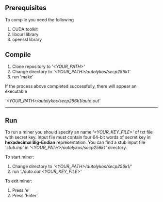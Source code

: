 ## Prerequisites

To compile you need the following

1. CUDA toolkit
2. libcurl library
3. openssl library

## Compile

1. Clone repository to *'<YOUR_PATH>'*
2. Change directory to *'<YOUR_PATH>/autolykos/secp256k1'*
3. run 'make'

If the process above completed successfully,
there will appear an executable

*'<YOUR_PATH>/autolykos/secp256k1/auto.out'*

---

## Run

To run a miner you should specify an name *'<YOUR_KEY_FILE>'* of txt file with secret key.
Input file must contain four 64-bit words of secret key in **hexadecimal Big-Endian** representation.
You can find a stub input file *'stub.inp'* in *'<YOUR_PATH>/autolykos/secp256k1'* directory.

To start miner:

1. Change directory to *'<YOUR_PATH>/autolykos/secp256k1/'*
2. run *'./auto.out <YOUR_KEY_FILE>'*

To exit miner:

1. Press 'e'
2. Press 'Enter'